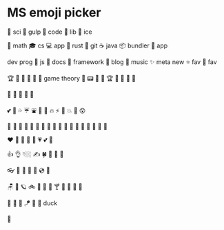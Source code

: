 # MS emoji picker

🧬 sci
🥤 gulp
🧬 code
🧾 lib
🧊 ice

👑 math
🎓 cs
💻 app
🦀 rust
🐙 git
☕ java
📦 bundler
💽 app

dev prog
🍋 js
📒 docs
🏓 framework
👻 blog
🎺 music
✨ meta new
⭐ fav
💖 fav

🏆
🦂
👾
🎯
🍹
🎲 game theory
🔖 
📟
🦕
🚪
🏆 🥈 🥇 🥈 🥉

👄 💋 💄 👠 👗

💕 🎯 💦 ☔ ⛲ 🌋 🚀 🔥 ⚡ 🧨 💥 🤪 😵

🍆 🍌 🍡 🍭 🥒 🥬 🍬 🍄 🌵
🍑 🍒 🍏 🍇 🍎 🍅 🍂 🍃
🥼

❤ 🧡 💛 💚 💙 💗 💕 🤍

👍 👌 👇🏼 ✍ 🍀 🌼 🌻 🌷

👓 🎪 🎁 💾 💽 💿 📀

🪑 🌌 🪐 🚲 🚚 🍷 🧃 🍸 🍱 🧁 🍫 🥛

🌿 🌵 🌴 🪁 🐠 
🦆 duck

🚚
